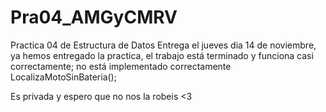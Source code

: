 # Pra04_AMGyCMRV
Practica 04 de Estructura de Datos
Entrega el jueves dia 14 de noviembre, ya hemos entregado la practica, el trabajo está terminado y funciona casi correctamente; no está implementado correctamente LocalizaMotoSinBateria();

Es privada y espero que no nos la robeis <3
